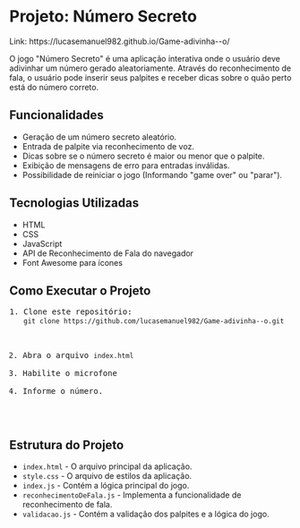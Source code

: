 <h1>Projeto: Número Secreto</h1>
<p>Link: https://lucasemanuel982.github.io/Game-adivinha--o/</p>
<p>O jogo "Número Secreto" é uma aplicação interativa onde o usuário deve adivinhar um número gerado aleatoriamente. Através do reconhecimento de fala, o usuário pode inserir seus palpites e receber dicas sobre o quão perto está do número correto.</p>

<h2>Funcionalidades</h2>
<ul>
    <li>Geração de um número secreto aleatório.</li>
    <li>Entrada de palpite via reconhecimento de voz.</li>
    <li>Dicas sobre se o número secreto é maior ou menor que o palpite.</li>
    <li>Exibição de mensagens de erro para entradas inválidas.</li>
    <li>Possibilidade de reiniciar o jogo (Informando "game over" ou "parar").</li>
</ul>

<h2>Tecnologias Utilizadas</h2>
<ul>
    <li>HTML</li>
    <li>CSS</li>
    <li>JavaScript</li>
    <li>API de Reconhecimento de Fala do navegador</li>
    <li>Font Awesome para ícones</li>
</ul>

<h2>Como Executar o Projeto</h2>
<pre>
1. Clone este repositório:
   <code>git clone https://github.com/lucasemanuel982/Game-adivinha--o.git</code>

2. Abra o arquivo <code>index.html</code>
2. Habilite o microfone
2. Informe o número.
</pre>

<h2>Estrutura do Projeto</h2>
<ul>
    <li><code>index.html</code> - O arquivo principal da aplicação.</li>
    <li><code>style.css</code> - O arquivo de estilos da aplicação.</li>
    <li><code>index.js</code> - Contém a lógica principal do jogo.</li>
    <li><code>reconhecimentoDeFala.js</code> - Implementa a funcionalidade de reconhecimento de fala.</li>
    <li><code>validacao.js</code> - Contém a validação dos palpites e a lógica do jogo.</li>
</ul>
